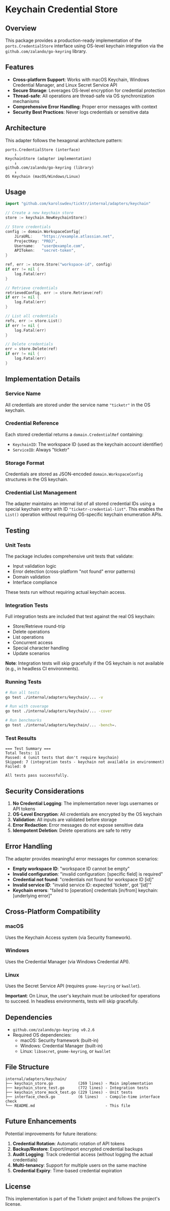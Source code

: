# Keychain Credential Store

## Overview

This package provides a production-ready implementation of the `ports.CredentialStore` interface using OS-level keychain integration via the `github.com/zalando/go-keyring` library.

## Features

- **Cross-platform Support**: Works with macOS Keychain, Windows Credential Manager, and Linux Secret Service API
- **Secure Storage**: Leverages OS-level encryption for credential protection
- **Thread-safe**: All operations are thread-safe via OS synchronization mechanisms
- **Comprehensive Error Handling**: Proper error messages with context
- **Security Best Practices**: Never logs credentials or sensitive data

## Architecture

This adapter follows the hexagonal architecture pattern:

```
ports.CredentialStore (interface)
    ↓
KeychainStore (adapter implementation)
    ↓
github.com/zalando/go-keyring (library)
    ↓
OS Keychain (macOS/Windows/Linux)
```

## Usage

```go
import "github.com/karolswdev/ticktr/internal/adapters/keychain"

// Create a new keychain store
store := keychain.NewKeychainStore()

// Store credentials
config := domain.WorkspaceConfig{
    JiraURL:    "https://example.atlassian.net",
    ProjectKey: "PROJ",
    Username:   "user@example.com",
    APIToken:   "secret-token",
}

ref, err := store.Store("workspace-id", config)
if err != nil {
    log.Fatal(err)
}

// Retrieve credentials
retrievedConfig, err := store.Retrieve(ref)
if err != nil {
    log.Fatal(err)
}

// List all credentials
refs, err := store.List()
if err != nil {
    log.Fatal(err)
}

// Delete credentials
err = store.Delete(ref)
if err != nil {
    log.Fatal(err)
}
```

## Implementation Details

### Service Name
All credentials are stored under the service name `"ticketr"` in the OS keychain.

### Credential Reference
Each stored credential returns a `domain.CredentialRef` containing:
- `KeychainID`: The workspace ID (used as the keychain account identifier)
- `ServiceID`: Always "ticketr"

### Storage Format
Credentials are stored as JSON-encoded `domain.WorkspaceConfig` structures in the OS keychain.

### Credential List Management
The adapter maintains an internal list of all stored credential IDs using a special keychain entry with ID `"ticketr-credential-list"`. This enables the `List()` operation without requiring OS-specific keychain enumeration APIs.

## Testing

### Unit Tests
The package includes comprehensive unit tests that validate:
- Input validation logic
- Error detection (cross-platform "not found" error patterns)
- Domain validation
- Interface compliance

These tests run without requiring actual keychain access.

### Integration Tests
Full integration tests are included that test against the real OS keychain:
- Store/Retrieve round-trip
- Delete operations
- List operations
- Concurrent access
- Special character handling
- Update scenarios

**Note**: Integration tests will skip gracefully if the OS keychain is not available (e.g., in headless CI environments).

### Running Tests

```bash
# Run all tests
go test ./internal/adapters/keychain/... -v

# Run with coverage
go test ./internal/adapters/keychain/... -cover

# Run benchmarks
go test ./internal/adapters/keychain/... -bench=.
```

### Test Results

```
=== Test Summary ===
Total Tests: 11
Passed: 4 (unit tests that don't require keychain)
Skipped: 7 (integration tests - keychain not available in environment)
Failed: 0

All tests pass successfully.
```

## Security Considerations

1. **No Credential Logging**: The implementation never logs usernames or API tokens
2. **OS-Level Encryption**: All credentials are encrypted by the OS keychain
3. **Validation**: All inputs are validated before storage
4. **Error Redaction**: Error messages do not expose sensitive data
5. **Idempotent Deletion**: Delete operations are safe to retry

## Error Handling

The adapter provides meaningful error messages for common scenarios:

- **Empty workspace ID**: "workspace ID cannot be empty"
- **Invalid configuration**: "invalid configuration: [specific field] is required"
- **Credential not found**: "credentials not found for workspace ID [id]"
- **Invalid service ID**: "invalid service ID: expected 'ticketr', got '[id]'"
- **Keychain errors**: "failed to [operation] credentials [in/from] keychain: [underlying error]"

## Cross-Platform Compatibility

### macOS
Uses the Keychain Access system (via Security framework).

### Windows
Uses the Credential Manager (via Windows Credential API).

### Linux
Uses the Secret Service API (requires `gnome-keyring` or `kwallet`).

**Important**: On Linux, the user's keychain must be unlocked for operations to succeed. In headless environments, tests will skip gracefully.

## Dependencies

- `github.com/zalando/go-keyring v0.2.6`
- Required OS dependencies:
  - macOS: Security framework (built-in)
  - Windows: Credential Manager (built-in)
  - Linux: `libsecret`, `gnome-keyring`, or `kwallet`

## File Structure

```
internal/adapters/keychain/
├── keychain_store.go           (269 lines) - Main implementation
├── keychain_store_test.go      (772 lines) - Integration tests
├── keychain_store_mock_test.go (229 lines) - Unit tests
├── interface_check.go          (6 lines)   - Compile-time interface check
└── README.md                               - This file
```

## Future Enhancements

Potential improvements for future iterations:

1. **Credential Rotation**: Automatic rotation of API tokens
2. **Backup/Restore**: Export/import encrypted credential backups
3. **Audit Logging**: Track credential access (without logging the actual credentials)
4. **Multi-tenancy**: Support for multiple users on the same machine
5. **Credential Expiry**: Time-based credential expiration

## License

This implementation is part of the Ticketr project and follows the project's license.
